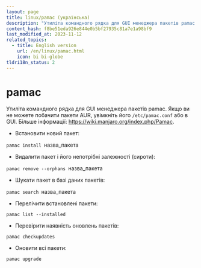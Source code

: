 ```yaml
---
layout: page
title: linux/pamac (українська)
description: "Утиліта командного рядка для GUI менеджера пакетів pamac."
content_hash: f8be51eda926e844e0b5bf27935c81a7e1a98bf9
last_modified_at: 2023-11-12
related_topics:
  - title: English version
    url: /en/linux/pamac.html
    icon: bi bi-globe
tldri18n_status: 2
---
```

# pamac

Утиліта командного рядка для GUI менеджера пакетів pamac.
Якщо ви не можете побачити пакети AUR, увімкніть його `/etc/pamac.conf` або в GUI.
Більше інформації: <https://wiki.manjaro.org/index.php/Pamac>.

- Встановити новий пакет:

`pamac install `<span class="tldr-var badge badge-pill bg-dark-lm bg-white-dm text-white-lm text-dark-dm font-weight-bold">назва_пакета</span>

- Видалити пакет і його непотрібні залежності (сироти):

`pamac remove --orphans `<span class="tldr-var badge badge-pill bg-dark-lm bg-white-dm text-white-lm text-dark-dm font-weight-bold">назва_пакета</span>

- Шукати пакет в базі даних пакетів:

`pamac search `<span class="tldr-var badge badge-pill bg-dark-lm bg-white-dm text-white-lm text-dark-dm font-weight-bold">назва_пакета</span>

- Перелічити встановлені пакети:

`pamac list --installed`

- Перевірити наявність оновлень пакетів:

`pamac checkupdates`

- Оновити всі пакети:

`pamac upgrade`
